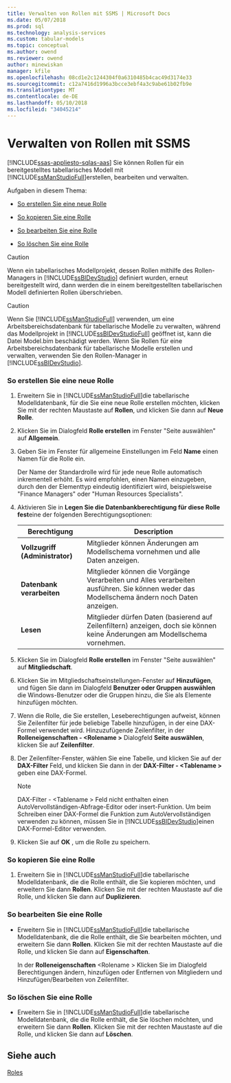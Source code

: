 ```yaml
---
title: Verwalten von Rollen mit SSMS | Microsoft Docs
ms.date: 05/07/2018
ms.prod: sql
ms.technology: analysis-services
ms.custom: tabular-models
ms.topic: conceptual
ms.author: owend
ms.reviewer: owend
author: minewiskan
manager: kfile
ms.openlocfilehash: 08cd1e2c1244304f0a6310485b4cac49d3174e33
ms.sourcegitcommit: c12a7416d1996a3bcce3ebf4a3c9abe61b02fb9e
ms.translationtype: MT
ms.contentlocale: de-DE
ms.lasthandoff: 05/10/2018
ms.locfileid: "34045214"
---
```

# <a name="manage-roles-by-using-ssms"></a>Verwalten von Rollen mit SSMS 
[!INCLUDE[ssas-appliesto-sqlas-aas](../../includes/ssas-appliesto-sqlas-aas.md)]
  Sie können Rollen für ein bereitgestelltes tabellarisches Modell mit [!INCLUDE[ssManStudioFull](../../includes/ssmanstudiofull-md.md)]erstellen, bearbeiten und verwalten.  
  
 Aufgaben in diesem Thema:  
  
-   [So erstellen Sie eine neue Rolle](#bkmk_new_role)  
  
-   [So kopieren Sie eine Rolle](#bkmk_copy_role)  
  
-   [So bearbeiten Sie eine Rolle](#bkmk_edit_role)  
  
-   [So löschen Sie eine Rolle](#bkmk_deletet_role)  
  
> [!CAUTION]  
>  Wenn ein tabellarisches Modellprojekt, dessen Rollen mithilfe des Rollen-Managers in [!INCLUDE[ssBIDevStudio](../../includes/ssbidevstudio-md.md)] definiert wurden, erneut bereitgestellt wird, dann werden die in einem bereitgestellten tabellarischen Modell definierten Rollen überschrieben.  
  
> [!CAUTION]  
>  Wenn Sie [!INCLUDE[ssManStudioFull](../../includes/ssmanstudiofull-md.md)] verwenden, um eine Arbeitsbereichsdatenbank für tabellarische Modelle zu verwalten, während das Modellprojekt in [!INCLUDE[ssBIDevStudioFull](../../includes/ssbidevstudiofull-md.md)] geöffnet ist, kann die Datei Model.bim beschädigt werden. Wenn Sie Rollen für eine Arbeitsbereichsdatenbank für tabellarische Modelle erstellen und verwalten, verwenden Sie den Rollen-Manager in [!INCLUDE[ssBIDevStudio](../../includes/ssbidevstudio-md.md)].  
  
###  <a name="bkmk_new_role"></a> So erstellen Sie eine neue Rolle  
  
1.  Erweitern Sie in [!INCLUDE[ssManStudioFull](../../includes/ssmanstudiofull-md.md)]die tabellarische Modelldatenbank, für die Sie eine neue Rolle erstellen möchten, klicken Sie mit der rechten Maustaste auf **Rollen**, und klicken Sie dann auf **Neue Rolle**.  
  
2.  Klicken Sie im Dialogfeld **Rolle erstellen** im Fenster "Seite auswählen" auf **Allgemein**.  
  
3.  Geben Sie im Fenster für allgemeine Einstellungen im Feld **Name** einen Namen für die Rolle ein.  
  
     Der Name der Standardrolle wird für jede neue Rolle automatisch inkrementell erhöht. Es wird empfohlen, einen Namen einzugeben, durch den der Elementtyp eindeutig identifiziert wird, beispielsweise "Finance Managers" oder "Human Resources Specialists".  
  
4.  Aktivieren Sie in **Legen Sie die Datenbankberechtigung für diese Rolle fest**eine der folgenden Berechtigungsoptionen:  
  
    |Berechtigung|Description|  
    |----------------|-----------------|  
    |**Vollzugriff (Administrator)**|Mitglieder können Änderungen am Modellschema vornehmen und alle Daten anzeigen.|  
    |**Datenbank verarbeiten**|Mitglieder können die Vorgänge Verarbeiten und Alles verarbeiten ausführen. Sie können weder das Modellschema ändern noch Daten anzeigen.|  
    |**Lesen**|Mitglieder dürfen Daten (basierend auf Zeilenfiltern) anzeigen, doch sie können keine Änderungen am Modellschema vornehmen.|  
  
5.  Klicken Sie im Dialogfeld **Rolle erstellen** im Fenster "Seite auswählen" auf **Mitgliedschaft**.  
  
6.  Klicken Sie im Mitgliedschaftseinstellungen-Fenster auf **Hinzufügen**, und fügen Sie dann im Dialogfeld **Benutzer oder Gruppen auswählen** die Windows-Benutzer oder die Gruppen hinzu, die Sie als Elemente hinzufügen möchten.  
  
7.  Wenn die Rolle, die Sie erstellen, Leseberechtigungen aufweist, können Sie Zeilenfilter für jede beliebige Tabelle hinzufügen, in der eine DAX-Formel verwendet wird. Hinzuzufügende Zeilenfilter, in der **Rolleneigenschaften - \<Rolename >** Dialogfeld **Seite auswählen**, klicken Sie auf **Zeilenfilter**.  
  
8.  Der Zeilenfilter-Fenster, wählen Sie eine Tabelle, und klicken Sie auf der **DAX-Filter** Feld, und klicken Sie dann in der **DAX-Filter - \<Tablename >** geben eine DAX-Formel.  
  
    > [!NOTE]  
    >  DAX-Filter - \<Tablename > Feld nicht enthalten einen AutoVervollständigen-Abfrage-Editor oder insert-Funktion. Um beim Schreiben einer DAX-Formel die Funktion zum AutoVervollständigen verwenden zu können, müssen Sie in [!INCLUDE[ssBIDevStudio](../../includes/ssbidevstudio-md.md)]einen DAX-Formel-Editor verwenden.  
  
9. Klicken Sie auf **OK** , um die Rolle zu speichern.  
  
###  <a name="bkmk_copy_role"></a> So kopieren Sie eine Rolle  
  
1.  Erweitern Sie in [!INCLUDE[ssManStudioFull](../../includes/ssmanstudiofull-md.md)]die tabellarische Modelldatenbank, die die Rolle enthält, die Sie kopieren möchten, und erweitern Sie dann **Rollen**. Klicken Sie mit der rechten Maustaste auf die Rolle, und klicken Sie dann auf **Duplizieren**.  
  
###  <a name="bkmk_edit_role"></a> So bearbeiten Sie eine Rolle  
  
-   Erweitern Sie in [!INCLUDE[ssManStudioFull](../../includes/ssmanstudiofull-md.md)]die tabellarische Modelldatenbank, die die Rolle enthält, die Sie bearbeiten möchten, und erweitern Sie dann **Rollen**. Klicken Sie mit der rechten Maustaste auf die Rolle, und klicken Sie dann auf **Eigenschaften**.  
  
     In der **Rolleneigenschaften** \<Rolename > Klicken Sie im Dialogfeld Berechtigungen ändern, hinzufügen oder Entfernen von Mitgliedern und Hinzufügen/Bearbeiten von Zeilenfilter.  
  
###  <a name="bkmk_deletet_role"></a> So löschen Sie eine Rolle  
  
-   Erweitern Sie in [!INCLUDE[ssManStudioFull](../../includes/ssmanstudiofull-md.md)]die tabellarische Modelldatenbank, die die Rolle enthält, die Sie löschen möchten, und erweitern Sie dann **Rollen**. Klicken Sie mit der rechten Maustaste auf die Rolle, und klicken Sie dann auf **Löschen**.  
  
## <a name="see-also"></a>Siehe auch  
 [Roles](../../analysis-services/tabular-models/roles-ssas-tabular.md)  
  
  
